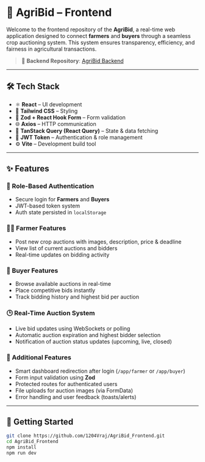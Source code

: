 # 🌾 AgriBid – Frontend

Welcome to the frontend repository of the **AgriBid**, a real-time web application designed to connect **farmers** and **buyers** through a seamless crop auctioning system. This system ensures transparency, efficiency, and fairness in agricultural transactions.

> 🔗 **Backend Repository**: [AgriBid Backend](https://github.com/1204Vraj/AgriBid_Backend)

---

## 🛠️ Tech Stack

- ⚛️ **React** – UI development
- 🎨 **Tailwind CSS** – Styling
- 🧩 **Zod + React Hook Form** – Form validation
- 🌐 **Axios** – HTTP communication
- 🧠 **TanStack Query (React Query)** – State & data fetching
- 🔐 **JWT Token** – Authentication & role management
- ⚙️ **Vite** – Development build tool

---

## ✨ Features

### 🔐 Role-Based Authentication
- Secure login for **Farmers** and **Buyers**
- JWT-based token system
- Auth state persisted in `localStorage`

### 🧑‍🌾 Farmer Features
- Post new crop auctions with images, description, price & deadline
- View list of current auctions and bidders
- Real-time updates on bidding activity

### 🛒 Buyer Features
- Browse available auctions in real-time
- Place competitive bids instantly
- Track bidding history and highest bid per auction

### 🕒 Real-Time Auction System
- Live bid updates using WebSockets or polling
- Automatic auction expiration and highest bidder selection
- Notification of auction status updates (upcoming, live, closed)

### 🎯 Additional Features
- Smart dashboard redirection after login (`/app/farmer` or `/app/buyer`)
- Form input validation using **Zod**
- Protected routes for authenticated users
- File uploads for auction images (via FormData)
- Error handling and user feedback (toasts/alerts)

---

## 🚀 Getting Started

```bash
git clone https://github.com/1204Vraj/AgriBid_Frontend.git
cd AgriBid_Frontend
npm install
npm run dev
